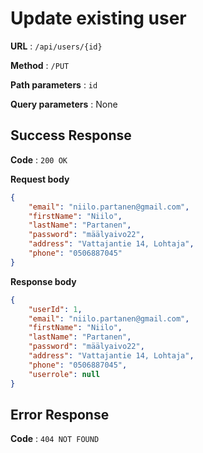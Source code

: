 # Update existing user

**URL** : `/api/users/{id}`

**Method** : `/PUT`

**Path parameters** : `id`

**Query parameters** : None

## Success Response 

**Code** : `200 OK`

**Request body**

```json
{
    "email": "niilo.partanen@gmail.com",
    "firstName": "Niilo",
    "lastName": "Partanen",
    "password": "määlyaivo22",
    "address": "Vattajantie 14, Lohtaja",
    "phone": "0506887045"
}
```

**Response body**

```json
{
    "userId": 1,
    "email": "niilo.partanen@gmail.com",
    "firstName": "Niilo",
    "lastName": "Partanen",
    "password": "määlyaivo22",
    "address": "Vattajantie 14, Lohtaja",
    "phone": "0506887045",
    "userrole": null
}
```

## Error Response 

**Code** : `404 NOT FOUND`